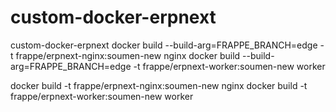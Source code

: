 # custom-docker-erpnext
custom-docker-erpnext
docker build --build-arg=FRAPPE_BRANCH=edge -t frappe/erpnext-nginx:soumen-new nginx
docker build --build-arg=FRAPPE_BRANCH=edge -t frappe/erpnext-worker:soumen-new worker

docker build -t frappe/erpnext-nginx:soumen-new nginx
docker build -t frappe/erpnext-worker:soumen-new worker
